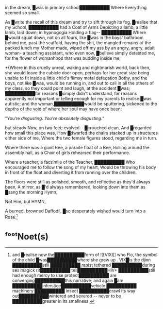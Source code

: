 
in the dream, █was 
in primary school██████████
Where
Everything seemed so small. 

As █write the recall of this dream and try to sift through its fog,
█realise that my School, ██████████ had a Coat of Arms 
Depicting a lamb, a little lamb, laid down; in hypnogogia
Holding a flag--
██████████
Where █would squat down, not on all fours, like █was in the boys' bathroom behind me, past the scaffold, having the shit, the mangled remains of the packed lunch my Mother made, wiped off my ass by an angry, angry, adult woman- a teaching assistant, who even now, █believe simply detested me, for the flower of womanhood that was budding inside me; 

*{Where in this cruelly unreal, waking and nightmarish world, back then, she would leave the cubicle door open, perhaps for her great size being unable to fit inside a little child's flimsy metal defecation Bothy, and the boys, not like █was, would be running in, and out to call in all the others of my class, so they could point and laugh, at the accident █was; ██████████for reasons █simply didn't understand, for reasons apparently not important or telling enough for my parents to realise █was autistic; and the woman,██████████would be sputtering, sickened to the depths of the void of where her soul may have once been:

"You're *disgusting.* *You're absolutely disgusting.*"


but steady Now, on two feet; evolved--
█crouched clean,
And █regarded how small this place was, 
How █dwarfed the chairs stacked up in structures either side of me, 
Where the two female figures stood, regarding me in turn. 


Where there was a giant Bee, a parade float of a Bee, 
Rolling around the assembly hall, as a Choir of girls rehearsed their performance. 

Where a teacher, a facsimile of the Teacher, ██████████ 
Who encouraged me to follow the song of my heart, 
Would be throwing his body in front of the float and diverting it from running over the children. 

The floors were still as polished, smooth, and reflective as they'd always been, A mirror, as █'d always remembered, looking down into them as █sang the morning Hymn, 

Not Him, but HYMN, 

A burned, browned Daffodil, █so desperately wished would turn into a Rose.[^af]


# ᶠᵒᵒᵗNoet(s)

[^af]: and █realise now the██████████form of ![[VIXI]] who Flo, the symbol of the child █was██████████where she grew up . VIX█is the djinn ██████████still ██████████ rapist tethered ██████████during sex magick rit██████████ tell██████████HIV+ ██████████still had enough mercy to use protect██████████ are converging██████████this narrative; and again █am ██████████interstice██████████vehicle ██████████ machinery ██████████ insect ██████████crawl its way out██████████wintered and severed -- never to be ██████████greater in its smallness.